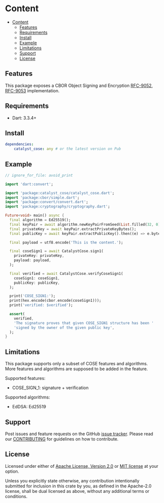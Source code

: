 # Content

* [Content](#content)
  * [Features](#features)
  * [Requirements](#requirements)
  * [Install](#install)
  * [Example](#example)
  * [Limitations](#limitations)
  * [Support](#support)
  * [License](#license)

## Features

This package exposes a CBOR Object Signing and Encryption
[RFC-9052](https://datatracker.ietf.org/doc/html/rfc9052),
[RFC-9053](https://datatracker.ietf.org/doc/html/rfc9053) implementation.

## Requirements

* Dart: 3.3.4+

## Install

```yaml
dependencies:
    catalyst_cose: any # or the latest version on Pub
```

## Example

```dart
// ignore_for_file: avoid_print

import 'dart:convert';

import 'package:catalyst_cose/catalyst_cose.dart';
import 'package:cbor/simple.dart';
import 'package:convert/convert.dart';
import 'package:cryptography/cryptography.dart';

Future<void> main() async {
  final algorithm = Ed25519();
  final keyPair = await algorithm.newKeyPairFromSeed(List.filled(32, 0));
  final privateKey = await keyPair.extractPrivateKeyBytes();
  final publicKey = await keyPair.extractPublicKey().then((e) => e.bytes);

  final payload = utf8.encode('This is the content.');

  final coseSign1 = await CatalystCose.sign1(
    privateKey: privateKey,
    payload: payload,
  );

  final verified = await CatalystCose.verifyCoseSign1(
    coseSign1: coseSign1,
    publicKey: publicKey,
  );

  print('COSE_SIGN1:');
  print(hex.encode(cbor.encode(coseSign1)));
  print('verified: $verified');

  assert(
    verified,
    'The signature proves that given COSE_SIGN1 structure has been '
    'signed by the owner of the given public key',
  );
}
```

## Limitations

This package supports only a subset of COSE features and algorithms.
More features and algorithms are supposed to be added in the feature.

Supported features:
* COSE_SIGN_1: signature + verification

Supported algorithms:
* EdDSA: Ed25519

## Support

Post issues and feature requests on the GitHub [issue tracker](https://github.com/input-output-hk/catalyst-voices/issues).
Please read our [CONTRIBUTING](https://github.com/input-output-hk/catalyst-voices/blob/main/CONTRIBUTING.md)
for guidelines on how to contribute.

## License

Licensed under either of [Apache License, Version 2.0](https://github.com/input-output-hk/catalyst-voices/blob/main/LICENSE-APACHE)
or [MIT license](https://github.com/input-output-hk/catalyst-voices/blob/main/LICENSE-MIT)
at your option.

Unless you explicitly state otherwise, any contribution intentionally submitted
for inclusion in this crate by you, as defined in the Apache-2.0 license, shall
be dual licensed as above, without any additional terms or conditions.
